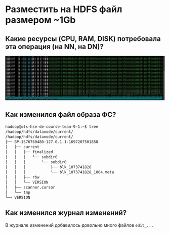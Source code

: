 # Разместить на HDFS файл размером ~1Gb

## Какие ресурсы (CPU, RAM, DISK) потребовала эта операция (на NN, на DN)?
![resources](lab2/resources1.png)

## Как изменился файл образа ФС?
```
hadoop@mts-hse-de-course-team-9-1:~$ tree /hadoop/hdfs/datanode/current/
/hadoop/hdfs/datanode/current/
├── BP-1576760480-127.0.1.1-1697207501858
│   ├── current
│   │   ├── finalized
│   │   │   └── subdir0
│   │   │       └── subdir0
│   │   │           ├── blk_1073741828
│   │   │           └── blk_1073741828_1004.meta
│   │   ├── rbw
│   │   └── VERSION
│   ├── scanner.cursor
│   └── tmp
└── VERSION
```

## Как изменился журнал изменений?
В журнале изменений добавилось довольно много файлов `edit_...`

